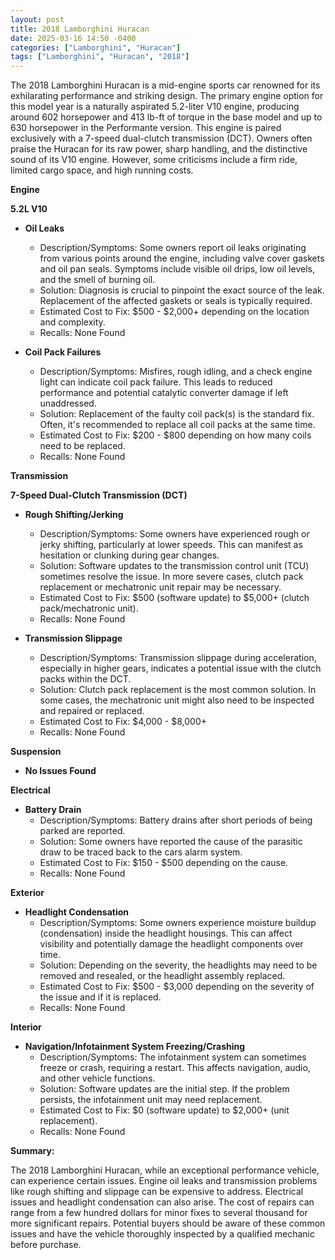 ```yaml
---
layout: post
title: 2018 Lamborghini Huracan
date: 2025-03-16 14:50 -0400
categories: ["Lamborghini", "Huracan"]
tags: ["Lamborghini", "Huracan", "2018"]
---
```

The 2018 Lamborghini Huracan is a mid-engine sports car renowned for its exhilarating performance and striking design. The primary engine option for this model year is a naturally aspirated 5.2-liter V10 engine, producing around 602 horsepower and 413 lb-ft of torque in the base model and up to 630 horsepower in the Performante version. This engine is paired exclusively with a 7-speed dual-clutch transmission (DCT). Owners often praise the Huracan for its raw power, sharp handling, and the distinctive sound of its V10 engine. However, some criticisms include a firm ride, limited cargo space, and high running costs.

**Engine**

**5.2L V10**

*   **Oil Leaks**
    *   Description/Symptoms: Some owners report oil leaks originating from various points around the engine, including valve cover gaskets and oil pan seals. Symptoms include visible oil drips, low oil levels, and the smell of burning oil.
    *   Solution: Diagnosis is crucial to pinpoint the exact source of the leak. Replacement of the affected gaskets or seals is typically required.
    *   Estimated Cost to Fix: $500 - $2,000+ depending on the location and complexity.
    *   Recalls: None Found

*   **Coil Pack Failures**
    *   Description/Symptoms: Misfires, rough idling, and a check engine light can indicate coil pack failure. This leads to reduced performance and potential catalytic converter damage if left unaddressed.
    *   Solution: Replacement of the faulty coil pack(s) is the standard fix. Often, it's recommended to replace all coil packs at the same time.
    *   Estimated Cost to Fix: $200 - $800 depending on how many coils need to be replaced.
    *   Recalls: None Found

**Transmission**

**7-Speed Dual-Clutch Transmission (DCT)**

*   **Rough Shifting/Jerking**
    *   Description/Symptoms: Some owners have experienced rough or jerky shifting, particularly at lower speeds. This can manifest as hesitation or clunking during gear changes.
    *   Solution: Software updates to the transmission control unit (TCU) sometimes resolve the issue. In more severe cases, clutch pack replacement or mechatronic unit repair may be necessary.
    *   Estimated Cost to Fix: $500 (software update) to $5,000+ (clutch pack/mechatronic unit).
    *   Recalls: None Found

*   **Transmission Slippage**
    *   Description/Symptoms: Transmission slippage during acceleration, especially in higher gears, indicates a potential issue with the clutch packs within the DCT.
    *   Solution: Clutch pack replacement is the most common solution. In some cases, the mechatronic unit might also need to be inspected and repaired or replaced.
    *   Estimated Cost to Fix: $4,000 - $8,000+
    *   Recalls: None Found

**Suspension**

*   **No Issues Found**

**Electrical**

*   **Battery Drain**
    * Description/Symptoms: Battery drains after short periods of being parked are reported.
    * Solution: Some owners have reported the cause of the parasitic draw to be traced back to the cars alarm system.
    * Estimated Cost to Fix: $150 - $500 depending on the cause.
    * Recalls: None Found

**Exterior**

*   **Headlight Condensation**
    * Description/Symptoms: Some owners experience moisture buildup (condensation) inside the headlight housings. This can affect visibility and potentially damage the headlight components over time.
    * Solution: Depending on the severity, the headlights may need to be removed and resealed, or the headlight assembly replaced.
    * Estimated Cost to Fix: $500 - $3,000 depending on the severity of the issue and if it is replaced.
    * Recalls: None Found

**Interior**

*   **Navigation/Infotainment System Freezing/Crashing**
    *   Description/Symptoms: The infotainment system can sometimes freeze or crash, requiring a restart. This affects navigation, audio, and other vehicle functions.
    *   Solution: Software updates are the initial step. If the problem persists, the infotainment unit may need replacement.
    *   Estimated Cost to Fix: $0 (software update) to $2,000+ (unit replacement).
    *   Recalls: None Found

**Summary:**

The 2018 Lamborghini Huracan, while an exceptional performance vehicle, can experience certain issues. Engine oil leaks and transmission problems like rough shifting and slippage can be expensive to address. Electrical issues and headlight condensation can also arise. The cost of repairs can range from a few hundred dollars for minor fixes to several thousand for more significant repairs. Potential buyers should be aware of these common issues and have the vehicle thoroughly inspected by a qualified mechanic before purchase.

